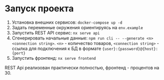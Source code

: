 # Запуск проекта

1. Установка внешних сервисов: `docker-compose up -d`
2. Задать переменные окружения ориентируясь на `env.example`
3. Запустить REST API сервис: `nx serve api`
4. Сгенерировать начальные данные: `npm run cli -- --generate <n> <connection string>`. `<n>` - количество товаров, `<connection string>` - ссылка для подключения к БД в формате `{user}:{password}@{host}:{port}`
5. Запустить фронтенд: `nx serve frontend`

REST Api реализован практически полностью, фронтенд - процентов на 30.
